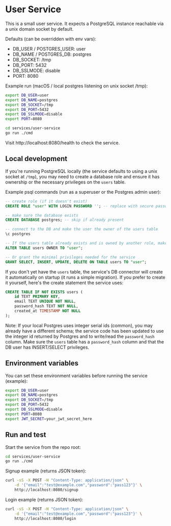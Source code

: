 # User Service

This is a small user service. It expects a PostgreSQL instance reachable via a unix domain socket by default.

Defaults (can be overridden with env vars):

- DB_USER / POSTGRES_USER: user
- DB_NAME / POSTGRES_DB: postgres
- DB_SOCKET: /tmp
- DB_PORT: 5432
- DB_SSLMODE: disable
- PORT: 8080

Example run (macOS / local postgres listening on unix socket /tmp):

```bash
export DB_USER=user
export DB_NAME=postgres
export DB_SOCKET=/tmp
export DB_PORT=5432
export DB_SSLMODE=disable
export PORT=8080

cd services/user-service
go run ./cmd
```

Visit http://localhost:8080/health to check the service.

## Local development

If you're running PostgreSQL locally (the service defaults to using a unix socket at `/tmp`), you may need to create a database role and ensure it has ownership or the necessary privileges on the `users` table.

Example psql commands (run as a superuser or the Postgres admin user):

```sql
-- create role (if it doesn't exist)
CREATE ROLE "user" WITH LOGIN PASSWORD ''; -- replace with secure password or use your existing role

-- make sure the database exists
CREATE DATABASE postgres; -- skip if already present

-- connect to the DB and make the user the owner of the users table
\c postgres

-- If the users table already exists and is owned by another role, make this role the owner
ALTER TABLE users OWNER TO "user";

-- Or grant the minimal privileges needed for the service
GRANT SELECT, INSERT, UPDATE, DELETE ON TABLE users TO "user";
```

If you don't yet have the `users` table, the service's DB connector will create it automatically on startup (it runs a simple migration). If you prefer to create it yourself, here's the create statement the service uses:

```sql
CREATE TABLE IF NOT EXISTS users (
	id TEXT PRIMARY KEY,
	email TEXT UNIQUE NOT NULL,
	password_hash TEXT NOT NULL,
	created_at TIMESTAMP NOT NULL
);
```

Note: If your local Postgres uses integer serial ids (common), you may already have a different schema; the service code has been updated to use the integer id returned by Postgres and to write/read the `password_hash` column. Make sure the `users` table has a `password_hash` column and that the DB user has INSERT/SELECT privileges.

## Environment variables

You can set these environment variables before running the service (example):

```bash
export DB_USER=user
export DB_NAME=postgres
export DB_SOCKET=/tmp
export DB_PORT=5432
export DB_SSLMODE=disable
export PORT=8080
export JWT_SECRET=your_jwt_secret_here
```

## Run and test

Start the service from the repo root:

```bash
cd services/user-service
go run ./cmd
```

Signup example (returns JSON token):

```bash
curl -sS -X POST -H "Content-Type: application/json" \
	-d '{"email":"test@example.com","password":"pass123"}' \
	http://localhost:8080/signup
```

Login example (returns JSON token):

```bash
curl -sS -X POST -H "Content-Type: application/json" \
	-d '{"email":"test@example.com","password":"pass123"}' \
	http://localhost:8080/login
```
